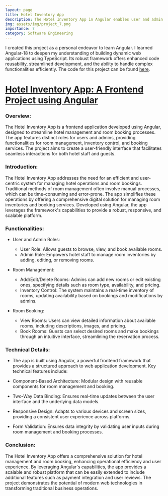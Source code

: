 ```yaml
---
layout: page
title: Hotel Inventory App
description: The Hotel Inventory App in Angular enables user and admin roles for efficient room management and booking, providing a user-friendly interface for adding, editing, viewing, and booking hotel rooms.
img: assets/img/project_7.png
importance: 7
category: Software Engineering
---
```


I created this project as a personal endeavor to learn Angular. I learned Angular-18 to deepen my understanding of building dynamic web applications using TypeScript. Its robust framework offers enhanced code reusability, streamlined development, and the ability to handle complex functionalities efficiently. The code for this project can be found [here](https://github.com/samyakmehta28/HotelInventoryApp).

# [Hotel Inventory App: A Frontend Project using Angular](https://github.com/samyakmehta28/HotelInventoryApp)

### Overview:

The Hotel Inventory App is a frontend application developed using Angular, designed to streamline hotel management and room booking processes. The app features distinct roles for users and admins, providing functionalities for room management, inventory control, and booking services. The project aims to create a user-friendly interface that facilitates seamless interactions for both hotel staff and guests.

### Introduction:

The Hotel Inventory App addresses the need for an efficient and user-centric system for managing hotel operations and room bookings. Traditional methods of room management often involve manual processes, which can be time-consuming and error-prone. The app simplifies these operations by offering a comprehensive digital solution for managing room inventories and booking services. Developed using Angular, the app leverages the framework's capabilities to provide a robust, responsive, and scalable platform.

### Functionalities:

- User and Admin Roles:

  - User Role: Allows guests to browse, view, and book available rooms.
  - Admin Role: Empowers hotel staff to manage room inventories by adding, editing, or removing rooms.

- Room Management:

  - Add/Edit/Delete Rooms: Admins can add new rooms or edit existing ones, specifying details such as room type, availability, and pricing.
  - Inventory Control: The system maintains a real-time inventory of rooms, updating availability based on bookings and modifications by admins.

- Room Booking:

  - View Rooms: Users can view detailed information about available rooms, including descriptions, images, and pricing.
  - Book Rooms: Guests can select desired rooms and make bookings through an intuitive interface, streamlining the reservation process.

### Technical Details:

- The app is built using Angular, a powerful frontend framework that provides a structured approach to web application development. Key technical features include:

- Component-Based Architecture: Modular design with reusable components for room management and booking.
- Two-Way Data Binding: Ensures real-time updates between the user interface and the underlying data models.
- Responsive Design: Adapts to various devices and screen sizes, providing a consistent user experience across platforms.
- Form Validation: Ensures data integrity by validating user inputs during room management and booking processes.

### Conclusion:

The Hotel Inventory App offers a comprehensive solution for hotel management and room booking, enhancing operational efficiency and user experience. By leveraging Angular's capabilities, the app provides a scalable and robust platform that can be easily extended to include additional features such as payment integration and user reviews. The project demonstrates the potential of modern web technologies in transforming traditional business operations.
